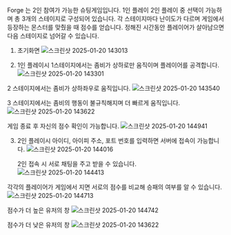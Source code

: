 Forge 는 2인 참여가 가능한 슈팅게임입니다. 1인 플레이 2인 플레이 중 선택이 가능하며 총 3개의 스테이지로 구성되어 있습니다. 
각 스테이지마다 난이도가 다르며 게임에서 등장하는 몬스터를 맞췄을 때 점수를 얻습니다. 정해진 시간동안 플레이어가 살아남으면
다음 스테이지로 넘어갈 수 있습니다.

1. 초기화면
![스크린샷 2025-01-20 143013](https://github.com/user-attachments/assets/559daa1e-aed4-4056-b0eb-d9f07d6de46d)

2. 1인 플레이시
  1스테이지에서는 좀비가 상하로만 움직이며 플레이어를 공격합니다.
  ![스크린샷 2025-01-20 143301](https://github.com/user-attachments/assets/86800698-dbd8-4652-909a-db1dd84a3bbf)

  2 스테이지에서는 좀비가 상하좌우로 움직입니다.
  ![스크린샷 2025-01-20 143540](https://github.com/user-attachments/assets/0b9e5f9a-5018-44ea-b2e8-dff40fa72689)

  3 스테이지에서는 좀비의 행동이 불규칙해지며 더 빠르게 움직입니다.
  ![스크린샷 2025-01-20 143622](https://github.com/user-attachments/assets/1bb2ef55-164d-4735-b65e-376931a56427)

  게임 종료 후 자신의 점수 확인이 가능합니다.
  ![스크린샷 2025-01-20 144941](https://github.com/user-attachments/assets/11db19ed-15b3-419b-9e5a-114bcb7de977)

3. 2인 플레이시
   아이디, 아이피 주소, 포트 번호를 입력하면 서버에 접속이 가능합니다.
   ![스크린샷 2025-01-20 144016](https://github.com/user-attachments/assets/35cf83c4-a67a-4380-9fd7-7385eeee11d2)

   2인 접속 시 서로 채팅을 주고 받을 수 있습니다.
   ![스크린샷 2025-01-20 144413](https://github.com/user-attachments/assets/5f285339-ee92-4a12-99da-67b3bc042543)

  각각의 플레이어가 게임에서 지면 서로의 점수를 비교해 승패의 여부를 알 수 있습니다.
  ![스크린샷 2025-01-20 144713](https://github.com/user-attachments/assets/63e07153-ee07-4b96-896e-c5162322105e)

  점수가 더 높은 유저의 창 
  ![스크린샷 2025-01-20 144742](https://github.com/user-attachments/assets/011d3715-1ca9-4c0c-a02d-8fe07873630d)
  
  점수가 더 낮은 유저의 창 
  ![스크린샷 2025-01-20 143622](https://github.com/user-attachments/assets/4c9951ce-ccb6-4bdc-98b4-fef808b00917)
